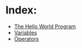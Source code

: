 # Index:

- [The Hello World Program](https://github.com/NovusEdge/CodeDummies/blob/master/JavaTutorials/helloWorld.java)
- [Variables](https://github.com/NovusEdge/CodeDummies/blob/master/JavaTutorials/variables.java)
- [Operators](https://github.com/NovusEdge/CodeDummies/blob/master/JavaTutorials/operators.java)
